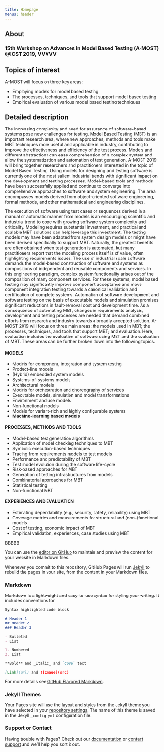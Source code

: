 ```yaml
---
title: Homepage
menus: header
---
```


## About

### 15th Workshop on Advances in Model Based Testing (A-MOST) @ICST 2019, VVVVV

## Topics of interest

A-MOST will focus on three key areas:
* Employing models for model based testing
* The processes, techniques, and tools that support model based testing
* Empirical evaluation of various model based testing techniques

## Detailed description
The increasing complexity and need for assurance of software-based systems pose new challenges for testing. Model Based Testing (MBT) is an important research area, where new approaches, methods and tools make MBT techniques more useful and applicable in industry, contributing to improve the effectiveness and efficiency of the test process. Models and different abstractions can ease comprehension of a complex system and allow the systematization and automation of test generation. A-MOST 2019 will bring together researchers and practitioners interested in the topic of Model Based Testing. Using models for designing and testing software is currently one of the most salient industrial trends with significant impact on the development and testing processes. Model-based tools and methods have been successfully applied and continue to converge into comprehensive approaches to software and system engineering. The area encompasses models derived from object-oriented software engineering, formal methods, and other mathematical and engineering disciplines.

The execution of software using test cases or sequences derived in a manual or automatic manner from models is an encouraging scientific and industrial trend to cope with growing software system complexity and criticality. Modeling requires substantial investment, and practical and scalable MBT solutions can help leverage this investment. The testing models may have been adapted from system design models or might have been devised specifically to support MBT. Naturally, the greatest benefits are often obtained when test generation is automated, but many practitioners report that the modeling process itself is of value, often highlighting requirements issues. The use of industrial scale software demands the model-based construction of software and systems as compositions of independent and reusable components and services. In this engineering paradigm, complex system functionality arises out of the composition of many component services. For these systems, model based testing may significantly improve component acceptance and move component integration testing towards a canonical validation and certification of complete systems. Automation of software development and software testing on the basis of executable models and simulation promises significant reductions in fault-removal cost and development time. As a consequence of automating MBT, changes in requirements analysis, development and testing processes are needed that demand combined efforts from research and industry towards a broadly accepted solution. A-MOST 2019 will focus on three main areas: the models used in MBT; the processes, techniques, and tools that support MBT; and evaluation. Here, evaluation includes the evaluation of software using MBT and the evaluation of MBT. These areas can be further broken down into the following topics.

#### MODELS
- Models for component, integration and system testing
- Product-line models
- (Hybrid) embedded system models
- Systems-of-systems models
- Architectural models
- Models for orchestration and choreography of services
- Executable models, simulation and model transformations
- Environment and use models
- Non-functional models
- Models for variant-rich and highly configurable systems
- **Machine-learning based models**

#### PROCESSES, METHODS AND TOOLS
- Model-based test generation algorithms
- Application of model checking techniques to MBT
- Symbolic execution-based techniques
- Tracing from requirements models to test models
- Performance and predictability of MBT
- Test model evolution during the software life-cycle
- Risk-based approaches for MBT
- Generation of testing infrastructures from models
- Combinatorial approaches for MBT
- Statistical testing
- Non-functional MBT

#### EXPERIENCES AND EVALUATION
- Estimating dependability (e.g., security, safety, reliability) using MBT
- Coverage metrics and measurements for structural and (non-)functional models
- Cost of testing, economic impact of MBT
- Empirical validation, experiences, case studies using MBT


BBBBB

You can use the [editor on GitHub](https://github.com/amost2019/amost2019.github.io/edit/master/index.md) to maintain and preview the content for your website in Markdown files.

Whenever you commit to this repository, GitHub Pages will run [Jekyll](https://jekyllrb.com/) to rebuild the pages in your site, from the content in your Markdown files.

### Markdown

Markdown is a lightweight and easy-to-use syntax for styling your writing. It includes conventions for

```markdown
Syntax highlighted code block

# Header 1
## Header 2
### Header 3

- Bulleted
- List

1. Numbered
2. List

**Bold** and _Italic_ and `Code` text

[Link](url) and ![Image](src)
```

For more details see [GitHub Flavored Markdown](https://guides.github.com/features/mastering-markdown/).

### Jekyll Themes

Your Pages site will use the layout and styles from the Jekyll theme you have selected in your [repository settings](https://github.com/amost2019/amost2019.github.io/settings). The name of this theme is saved in the Jekyll `_config.yml` configuration file.

### Support or Contact

Having trouble with Pages? Check out our [documentation](https://help.github.com/categories/github-pages-basics/) or [contact support](https://github.com/contact) and we’ll help you sort it out.
